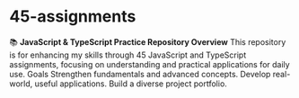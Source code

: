 # 45-assignments
📚 **JavaScript &amp; TypeScript Practice Repository Overview**
This repository is for enhancing my skills through 45 JavaScript and TypeScript assignments, focusing on understanding and practical applications for daily use. 
Goals Strengthen fundamentals and advanced concepts. 
Develop real-world, useful applications. 
Build a diverse project portfolio.
